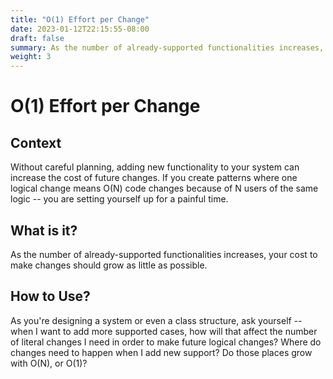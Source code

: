 ```yaml
---
title: "O(1) Effort per Change"
date: 2023-01-12T22:15:55-08:00
draft: false
summary: As the number of already-supported functionalities increases, your cost to make changes should grow as little as possible.
weight: 3
---
```


# O(1) Effort per Change

## Context

Without careful planning, adding new functionality to your system can increase the cost of future changes. If you create patterns where one logical change means O(N) code changes because of N users of the same logic -- you are setting yourself up for a painful time.

## What is it?

As the number of already-supported functionalities increases, your cost to make changes should grow as little as possible.

## How to Use?

As you're designing a system or even a class structure, ask yourself -- when I want to add more supported cases, how will that affect the number of literal changes I need in order to make future logical changes? Where do changes need to happen when I add new support? Do those places grow with O(N), or O(1)?
